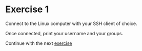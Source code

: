 # Exercise 1

Connect to the Linux computer with your SSH client of choice.

Once connected, print your username and your groups.

Continue with the next [exercise](02.md)

